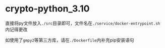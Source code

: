 # crypto-python_3.10

直接将py文件放入`./src`目录即可，文件名在`./service/docker-entrypoint.sh`内记得更改

如使用了`gmpy2`等第三方库，请在`./Dockerfile`内补充pip安装语句